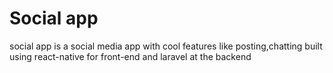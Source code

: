 # Social app
social app is a social media app with cool features like posting,chatting built using react-native for front-end and laravel at the backend